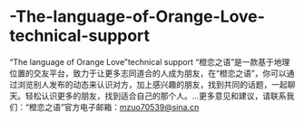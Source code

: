# -The-language-of-Orange-Love-technical-support
“The language of Orange Love”technical support
“橙恋之语”是一款基于地理位置的交友平台，致力于让更多志同道合的人成为朋友，在“橙恋之语”，你可以通过浏览别人发布的动态来认识对方，加上感兴趣的朋友，找到共同的话题，一起聊天。轻松认识更多的朋友，找到适合自己的那个人。…更多意见和建议，请联系我们：“橙恋之语”官方电子邮箱：mzuo70539@sina.cn

